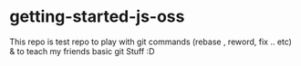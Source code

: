 # getting-started-js-oss
This repo is test repo to play with git commands (rebase , reword, fix .. etc) & to teach my friends basic git Stuff :D
